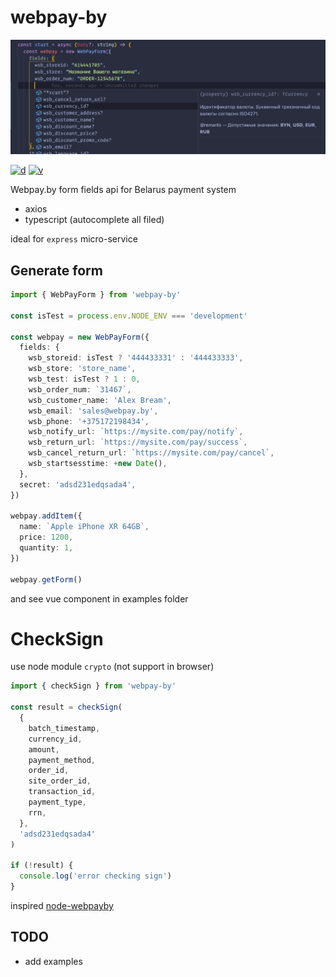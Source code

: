 # webpay-by


![webpay-by](https://github.com/whalest/webpay/blob/main/assets/main.png?raw=true)

[![d](https://img.shields.io/npm/dm/webpay-by.svg?style=flat-square)](https://npmjs.com/package/webpay-by)
[![v](https://img.shields.io/npm/v/webpay-by/latest.svg?style=flat-square)](https://npmjs.com/package/webpay-by)

Webpay.by form fields api for Belarus payment system

- axios
- typescript (autocomplete all filed)

ideal for `express` micro-service

## Generate form

```ts
import { WebPayForm } from 'webpay-by'

const isTest = process.env.NODE_ENV === 'development'

const webpay = new WebPayForm({
  fields: {
    wsb_storeid: isTest ? '444433331' : '444433333',
    wsb_store: 'store_name',
    wsb_test: isTest ? 1 : 0,
    wsb_order_num: `31467`,
    wsb_customer_name: 'Alex Bream',
    wsb_email: 'sales@webpay.by',
    wsb_phone: '+375172198434',
    wsb_notify_url: `https://mysite.com/pay/notify`,
    wsb_return_url: `https://mysite.com/pay/success`,
    wsb_cancel_return_url: `https://mysite.com/pay/cancel`,
    wsb_startsesstime: +new Date(),
  },
  secret: 'adsd231edqsada4',
})

webpay.addItem({
  name: `Apple iPhone XR 64GB`,
  price: 1200,
  quantity: 1,
})

webpay.getForm()
```

and see vue component in examples folder

# CheckSign

use node module `crypto` (not support in browser)

```ts
import { checkSign } from 'webpay-by'

const result = checkSign(
  {
    batch_timestamp,
    currency_id,
    amount,
    payment_method,
    order_id,
    site_order_id,
    transaction_id,
    payment_type,
    rrn,
  },
  'adsd231edqsada4'
)

if (!result) {
  console.log('error checking sign')
}
```

inspired [node-webpayby](https://github.com/menavita/node-webpayby)

## TODO

- add examples
